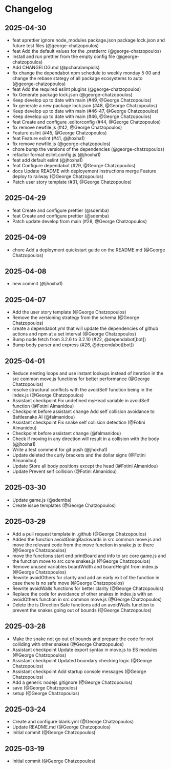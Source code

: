 # Changelog

## 2025-04-30

- feat aprettier ignore node_modules package.json package lock.json and future test files (@george-chatzopoulos)
- feat Add the default values for the .prettierrc (@george-chatzopoulos)
- Install and run prettier from the empty config file (@george-chatzopoulos)
- Add CHANGELOG.md (@pcharalampidis)
- fix change the dependabot npm schedule to weekly monday 5 00 and change the rebase stategy of all package ecosystems to auto (@george-chatzopoulos)
- feat Add the required eslint plugins (@george-chatzopoulos)
- fix Generate package lock.json (@george-chatzopoulos)
- Keep develop up to date with main (#49, @George Chatzopoulos)
- fix generate a new package lock.json (#48, @George Chatzopoulos)
- Keep develop up to date with main (#46-47, @George Chatzopoulos)
- Keep develop up to date with main (#46, @George Chatzopoulos)
- feat Create and configure .editorconfig (#44, @George Chatzopoulos)
- fix remove newfile.js (#42, @George Chatzopoulos)
- Feature eslint (#45, @George Chatzopoulos)
- feat Feature eslint (#41, @jhoxha1)
- fix remove newfile.js (@george-chatzopoulos)
- chore bump the versions of the dependencies (@george-chatzopoulos)
- refactor format eslint.config.js (@jhoxha1)
- feat add default eslint (@jhoxha1)
- feat Configure dependabot (#29, @George Chatzopoulos)
- docs Update README with deployement instructions merge Feature deploy to railway (@George Chatzopoulos)
- Patch user story template (#31, @George Chatzopoulos)

## 2025-04-29

- feat Create and configure prettier (@sdemba)
- feat Create and configure prettier (@sdemba)
- Patch update develop from main (#28, @George Chatzopoulos)

## 2025-04-09

- chore Add a deployment quickstart guide on the README.md (@George Chatzopoulos)

## 2025-04-08

- new commit (@jhoxha1)

## 2025-04-07

- Add the user story template (@George Chatzopoulos)
- Remove the versioning strategy from the schema (@George Chatzopoulos)
- create a dependabot.yml that will update the dependencies of github actions and npm at a set interval (@George Chatzopoulos)
- Bump node fetch from 3.2.6 to 3.2.10 (#22, @dependabot[bot])
- Bump body parser and express (#26, @dependabot[bot])

## 2025-04-01

- Reduce nesting loops and use instant lookups instead of iteration in the src common move.js functions for better performance (@George Chatzopoulos)
- resolve structural conflicts with the avoidSelf function being in the index.js (@George Chatzopoulos)
- Assistant checkpoint Fix undefined myHead variable in avoidSelf function (@Fotini Almanidou)
- Checkpoint before assistant change Add self collision avoidance to Battlesnake AI (@falmanidou)
- Assistant checkpoint Fix snake self collision detection (@Fotini Almanidou)
- Checkpoint before assistant change (@falmanidou)
- Check if moving in any direction will result in a collision with the body (@jhoxha1)
- Write a test comment for git push (@jhoxha1)
- Update deleted the curly brackets and the dollar signs (@Fotini Almanidou)
- Update Store all body positions except the head (@Fotini Almanidou)
- Update Prevent self collision (@Fotini Almanidou)

## 2025-03-30

- Update game.js (@sdemba)
- Create issue templates (@George Chatzopoulos)

## 2025-03-29

- Add a pull request template in .github (@George Chatzopoulos)
- Added the function avoidGoingBackwards in src common move.js and move the relevant code from the move function in snake.js to there (@George Chatzopoulos)
- move the functions start end printBoard and info to src core game.js and the function move to src core snakes.js (@George Chatzopoulos)
- Remove unused variables boardWidth and boardHeight from index.js (@George Chatzopoulos)
- Rewrite avoidOthers for clarity and add an early exit of the function in case there is no safe move (@George Chatzopoulos)
- Rewrite avoidWalls functions for better clarity (@George Chatzopoulos)
- Replace the code for avoidance of other snakes in index.js with an avoidOthers function in src common move.js (@George Chatzopoulos)
- Delete the is Direction Safe functions add an avoidWalls function to prevent the snakes going out of bounds (@George Chatzopoulos)

## 2025-03-28

- Make the snake not go out of bounds and prepare the code for not colliding with other snakes (@George Chatzopoulos)
- Assistant checkpoint Update export syntax in move.js to ES modules (@George Chatzopoulos)
- Assistant checkpoint Updated boundary checking logic (@George Chatzopoulos)
- Assistant checkpoint Add startup console messages (@George Chatzopoulos)
- Add a generic nodejs gitignore (@George Chatzopoulos)
- save (@George Chatzopoulos)
- setup (@George Chatzopoulos)

## 2025-03-24

- Create and configure blank.yml (@George Chatzopoulos)
- Update README.md (@George Chatzopoulos)
- Initial commit (@George Chatzopoulos)

## 2025-03-19

- Initial commit (@George Chatzopoulos)